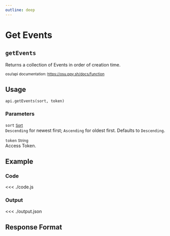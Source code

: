 ```yaml
---
outline: deep
---
```


# Get Events <Badge type="info" text="GET"/>

## `getEvents`

Returns a collection of Events in order of creation time.

<small>osu!api documentation: https://osu.ppy.sh/docs/function</small>

## Usage

`api.getEvents(sort, token)`

### Parameters

`sort` <small>[Sort](../../types/sort)</small> <Badge type="tip" text="optional" /><br>
`Descending` for newest first; `Ascending` for oldest first. Defaults to `Descending`.

`token` <small>String</small><br>
Access Token.

## Example

### Code
<<< ./code.js

### Output
<<< ./output.json

## Response Format

<!--@include: ./response.md-->